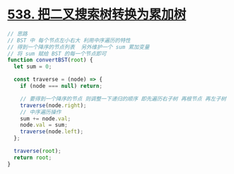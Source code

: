 # [538. 把二叉搜索树转换为累加树](https://leetcode-cn.com/problems/convert-bst-to-greater-tree/)

```js
// 思路
// BST 中 每个节点左小右大 利用中序遍历的特性
// 得到一个降序的节点列表  另外维护一个 sum 累加变量
// 将 sum 赋给 BST 的每一个节点即可
function convertBST(root) {
  let sum = 0;

  const traverse = (node) => {
    if (node === null) return;

    // 要得到一个降序的节点 则调整一下递归的顺序 即先遍历右子树 再根节点 再左子树
    traverse(node.right);
    // 中序遍历操作
    sum += node.val;
    node.val = sum;
    traverse(node.left);
  };

  traverse(root);
  return root;
}
```
